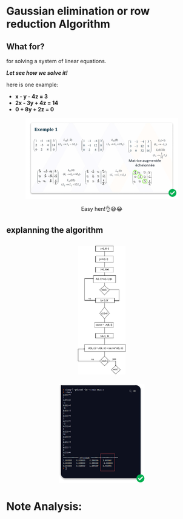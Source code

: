 # Gaussian elimination or row reduction Algorithm 

<h2> What for?</h2>

for solving a system of linear equations.



***Let see how we solve it!*** 

here is one example:

- <strong>x  -  y - 4z  =  3</strong><br>
- <strong>2x - 3y + 4z  = 14</strong><br>
- <strong>0  + 8y + 2z  =  0</strong>

<p align="center">
  <img alt="calcul" src="calcul.png" width="80%">
</p>

<p align="center">Easy hen!👌😅😂</p>

<h2>explanning the algorithm<h2/>  
<p align="center">
  <img alt="calcul" src="organigram.png" width="25%">
</p>
<p align="center">
  <img alt="calcul" src="compiled.png" width="45%">
</p>

# Note Analysis:
